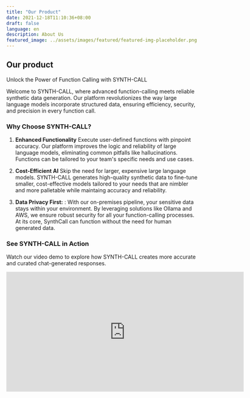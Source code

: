 ```yaml
---
title: "Our Product"
date: 2021-12-18T11:10:36+08:00
draft: false
language: en
description: About Us
featured_image: ../assets/images/featured/featured-img-placeholder.png
---
```


## Our product

Unlock the Power of Function Calling with SYNTH-CALL

Welcome to SYNTH-CALL, where advanced function-calling meets reliable synthetic data generation. Our platform revolutionizes the way large language models incorporate structured data, ensuring efficiency, security, and precision in every function call.

### Why Choose SYNTH-CALL?

1) __Enhanced Functionality__ Execute user-defined functions with pinpoint accuracy. Our platform improves the logic and reliability of large language models, eliminating common pitfalls like hallucinations. Functions can be tailored to your team's specific needs and use cases.

2) __Cost-Efficient AI__  Skip the need for larger, expensive large language models. SYNTH-CALL generates high-quality synthetic data to fine-tune smaller, cost-effective models tailored to your needs that are nimbler and more palletable while maintaing accuracy and reliability. 

3) __Data Privacy First:__ : With our on-premises pipeline, your sensitive data stays within your environment. By leveraging solutions like Ollama and AWS, we ensure robust security for all your function-calling processes. At its core, SynthCall can function without the need for human generated data.

### See SYNTH-CALL in Action
Watch our video demo to explore how SYNTH-CALL creates more accurate and curated chat-generated responses. 

<iframe width="624" height="315" src="https://www.youtube.com/embed/gsVuWaa6ncg?si=xK6WbOeIJK_xJ9R_" title="YouTube video player" frameborder="0" allow="accelerometer; autoplay; clipboard-write; encrypted-media; gyroscope; picture-in-picture; web-share" referrerpolicy="strict-origin-when-cross-origin" allowfullscreen></iframe>
